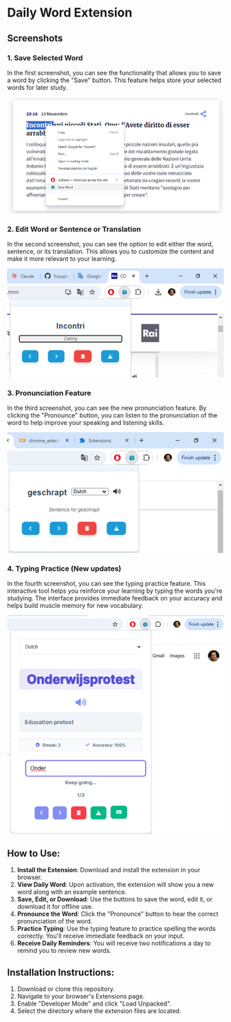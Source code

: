 # Daily Word Extension

## Screenshots

### 1. Save Selected Word
In the first screenshot, you can see the functionality that allows you to save a word by clicking the "Save" button. This feature helps store your selected words for later study.

![Save Word](1.png)

### 2. Edit Word or Sentence or Translation
In the second screenshot, you can see the option to edit either the word, sentence, or its translation. This allows you to customize the content and make it more relevant to your learning.

![Edit Word](2.png)

### 3. Pronunciation Feature
In the third screenshot, you can see the new pronunciation feature. By clicking the "Pronounce" button, you can listen to the pronunciation of the word to help improve your speaking and listening skills.

![Pronunciation Feature](3.png)

### 4. Typing Practice (New updates)
In the fourth screenshot, you can see the typing practice feature. This interactive tool helps you reinforce your learning by typing the words you're studying. The interface provides immediate feedback on your accuracy and helps build muscle memory for new vocabulary.

![Typing Practice](4.png)

## How to Use:
1. **Install the Extension**: Download and install the extension in your browser.
2. **View Daily Word**: Upon activation, the extension will show you a new word along with an example sentence.
3. **Save, Edit, or Download**: Use the buttons to save the word, edit it, or download it for offline use.
4. **Pronounce the Word**: Click the "Pronounce" button to hear the correct pronunciation of the word.
5. **Practice Typing**: Use the typing feature to practice spelling the words correctly. You'll receive immediate feedback on your input.
6. **Receive Daily Reminders**: You will receive two notifications a day to remind you to review new words.

## Installation Instructions:
1. Download or clone this repository.
2. Navigate to your browser's Extensions page.
3. Enable "Developer Mode" and click "Load Unpacked".
4. Select the directory where the extension files are located.